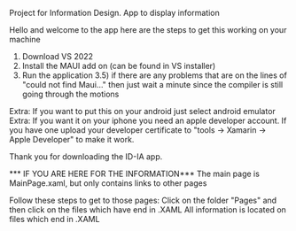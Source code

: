 Project for Information Design. App to display information

Hello and welcome to the app here are the steps to get this working on your machine

1) Download VS 2022
2) Install the MAUI add on (can be found in VS installer)
3) Run the application
3.5) if there are any problems that are on the lines of "could not find Maui..." 
then just wait a minute since the compiler is still going through the motions

Extra: If you want to put this on your android just select android emulator
Extra: If you want it on your iphone you need an apple developer account.
If you have one upload your developer certificate to "tools -> Xamarin -> Apple Developer"
to make it work.

Thank you for downloading the ID-IA app.


*** IF YOU ARE HERE FOR THE INFORMATION***
The main page is MainPage.xaml, but only contains links to other pages

Follow these steps to get to those pages:
Click on the folder "Pages" and then click on the files which have end in .XAML
All information is located on files which end in .XAML
